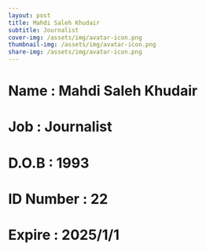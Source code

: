 ```yaml
---
layout: post
title: Mahdi Saleh Khudair
subtitle: Journalist
cover-img: /assets/img/avatar-icon.png
thumbnail-img: /assets/img/avatar-icon.png
share-img: /assets/img/avatar-icon.png
---
```


# Name : Mahdi Saleh Khudair 
# Job : Journalist
# D.O.B : 1993
# ID Number : 22
# Expire : 2025/1/1
